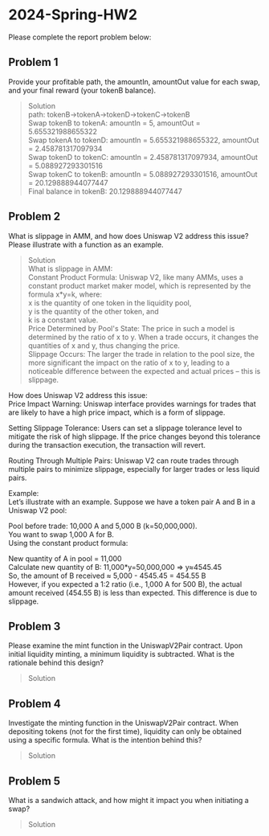 # 2024-Spring-HW2

Please complete the report problem below:

## Problem 1
Provide your profitable path, the amountIn, amountOut value for each swap, and your final reward (your tokenB balance).

> Solution  
path: tokenB->tokenA->tokenD->tokenC->tokenB  
Swap tokenB to tokenA: amountIn = 5, amountOut = 5.655321988655322  
Swap tokenA to tokenD: amountIn = 5.655321988655322, amountOut = 2.458781317097934  
Swap tokenD to tokenC: amountIn = 2.458781317097934, amountOut = 5.088927293301516  
Swap tokenC to tokenB: amountIn = 5.088927293301516, amountOut = 20.129888944077447  
Final balance in tokenB: 20.129888944077447  

## Problem 2
What is slippage in AMM, and how does Uniswap V2 address this issue? Please illustrate with a function as an example.

> Solution  
What is slippage in AMM:  
Constant Product Formula: Uniswap V2, like many AMMs, uses a constant product market maker model, which is represented by the formula x*y=k, where:  
x is the quantity of one token in the liquidity pool,  
y is the quantity of the other token, and  
k is a constant value.  
Price Determined by Pool's State: The price in such a model is determined by the ratio of x to y. When a trade occurs, it changes the quantities of x and y, thus changing the price.  
Slippage Occurs: The larger the trade in relation to the pool size, the more significant the impact on the ratio of x to y, leading to a noticeable difference between the expected and actual prices – this is slippage.  

How does Uniswap V2 address this issue:  
Price Impact Warning: Uniswap interface provides warnings for trades that are likely to have a high price impact, which is a form of slippage.  

Setting Slippage Tolerance: Users can set a slippage tolerance level to mitigate the risk of high slippage. If the price changes beyond this tolerance during the transaction execution, the transaction will revert.  

Routing Through Multiple Pairs: Uniswap V2 can route trades through multiple pairs to minimize slippage, especially for larger trades or less liquid pairs.  

Example:  
Let’s illustrate with an example. Suppose we have a token pair A and B in a Uniswap V2 pool:  

Pool before trade: 10,000 A and 5,000 B (k=50,000,000).  
You want to swap 1,000 A for B.  
Using the constant product formula:  

New quantity of A in pool = 11,000  
Calculate new quantity of B: 11,000*y=50,000,000 ⇒ y≈4545.45  
So, the amount of B received ≈ 5,000 - 4545.45 = 454.55 B  
However, if you expected a 1:2 ratio (i.e., 1,000 A for 500 B), the actual amount received (454.55 B) is less than expected. This difference is due to slippage.  


## Problem 3
Please examine the mint function in the UniswapV2Pair contract. Upon initial liquidity minting, a minimum liquidity is subtracted. What is the rationale behind this design?

> Solution

## Problem 4
Investigate the minting function in the UniswapV2Pair contract. When depositing tokens (not for the first time), liquidity can only be obtained using a specific formula. What is the intention behind this?

> Solution

## Problem 5
What is a sandwich attack, and how might it impact you when initiating a swap?

> Solution

